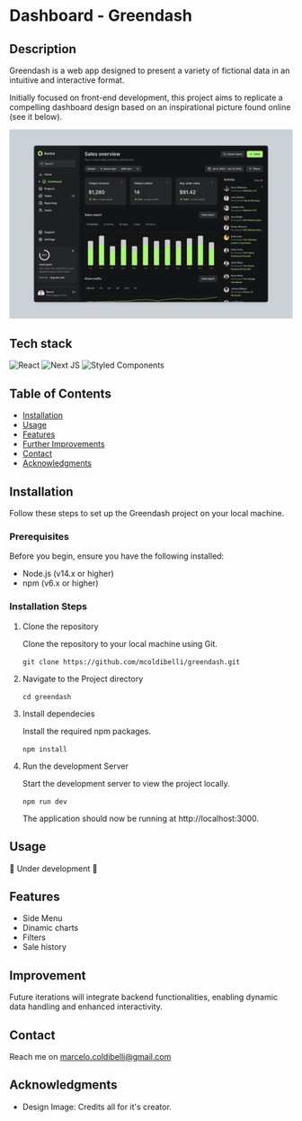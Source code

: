 # Dashboard - Greendash

## Description

Greendash is a web app designed to present a variety of fictional data in an intuitive and interactive format.

Initially focused on front-end development, this project aims to replicate a compelling dashboard design based on an inspirational picture found online (see it below).

<img src="./public/dashboard_idea.jpg" title="design" alt="">

## Tech stack
 ![React](https://img.shields.io/badge/react-%2320232a.svg?style=for-the-badge&logo=react&logoColor=%2361DAFB)
![Next JS](https://img.shields.io/badge/Next-black?style=for-the-badge&logo=next.js&logoColor=white)
![Styled Components](https://img.shields.io/badge/styled--components-DB7093?style=for-the-badge&logo=styled-components&logoColor=white)

## Table of Contents
- [Installation](#installation)
- [Usage](#usage)
- [Features](#features)
- [Further Improvements](#improvement)
- [Contact](#contact)
- [Acknowledgments](#acknowledgments)

## Installation
Follow these steps to set up the Greendash project on your local machine.

### Prerequisites
Before you begin, ensure you have the following installed:

- Node.js (v14.x or higher)
- npm (v6.x or higher)

### Installation Steps
1. Clone the repository

    Clone the repository to your local machine using Git.

    `git clone https://github.com/mcoldibelli/greendash.git`

2. Navigate to the Project directory

    `cd greendash`

3. Install dependecies

    Install the required npm packages.

    `npm install`

4. Run the development Server

    Start the development server to view the project locally.

    `npm run dev`

    The application should now be running at http://localhost:3000.


## Usage
🚧 Under development 🚧

## Features
- Side Menu
- Dinamic charts
- Filters
- Sale history

## Improvement
Future iterations will integrate backend functionalities, enabling dynamic data handling and enhanced interactivity.

## Contact
Reach me on [marcelo.coldibelli@gmail.com](marcelo.coldibelli@gmail.com)

## Acknowledgments
- Design Image: Credits all for it's creator.

